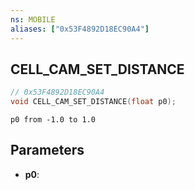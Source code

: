 ```yaml
---
ns: MOBILE
aliases: ["0x53F4892D18EC90A4"]
---
```

## CELL_CAM_SET_DISTANCE

```c
// 0x53F4892D18EC90A4
void CELL_CAM_SET_DISTANCE(float p0);
```

```
p0 from -1.0 to 1.0
```

## Parameters
* **p0**: 


